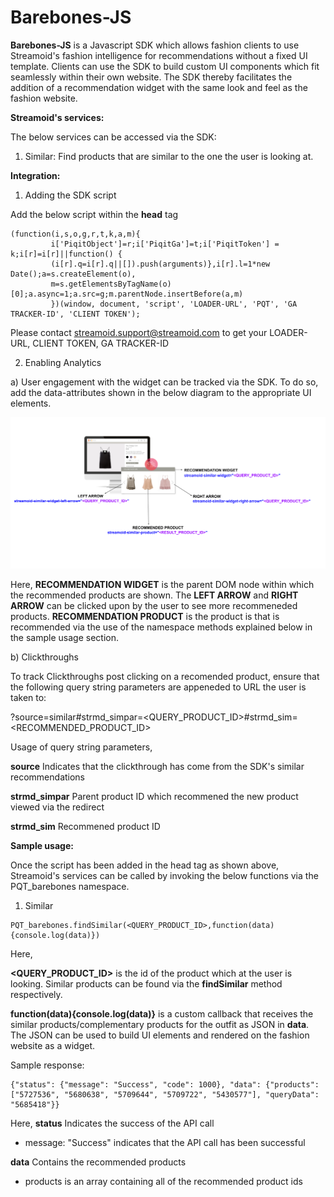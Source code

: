 **Barebones-JS**
===================

**Barebones-JS** is a Javascript SDK which allows fashion clients to use Streamoid's fashion intelligence for recommendations without a fixed UI template. Clients can use the SDK to build custom UI components which fit seamlessly within their own website. The SDK thereby facilitates the addition of a recommendation widget with the same look and feel as the fashion website. 

**Streamoid's services:**

The below services can be accessed via the SDK:

1) Similar: Find products that are similar to the one the user is looking at. 

**Integration:**

1) Adding the SDK script

Add the below script within the **head** tag

```
(function(i,s,o,g,r,t,k,a,m){
         i['PiqitObject']=r;i['PiqitGa']=t;i['PiqitToken'] = k;i[r]=i[r]||function() {
         (i[r].q=i[r].q||[]).push(arguments)},i[r].l=1*new Date();a=s.createElement(o),
         m=s.getElementsByTagName(o)[0];a.async=1;a.src=g;m.parentNode.insertBefore(a,m)
         })(window, document, 'script', 'LOADER-URL', 'PQT', 'GA TRACKER-ID', 'CLIENT TOKEN');
```     

Please contact streamoid.support@streamoid.com to get your LOADER-URL, CLIENT TOKEN, GA TRACKER-ID

2) Enabling Analytics

a) User engagement with the widget can be tracked via the SDK. To do so, add the data-attributes shown in the below diagram to the appropriate UI elements. 

![](images/Barebones_SDK_reference.png)

Here,
**RECOMMENDATION WIDGET** is the parent DOM node within which the recommended products are shown.
The **LEFT ARROW** and **RIGHT ARROW** can be clicked upon by the user to see more recommeneded products. 
**RECOMMENDATION PRODUCT** is the product is that is recommended via the use of the namespace methods explained below in the sample usage section.

b) Clickthroughs 

To track Clickthroughs post clicking on a recomended product, ensure that the following query string parameters are appeneded to URL the user is taken to:

?source=similar#strmd_simpar=<QUERY_PRODUCT_ID>#strmd_sim=<RECOMMENDED_PRODUCT_ID>

Usage of query string parameters, 

**source**
Indicates that the clickthrough has come from the SDK's similar recommendations

**strmd_simpar**
Parent product ID which recommened the new product viewed via the redirect 

**strmd_sim**
Recommened product ID

**Sample usage:**

Once the script has been added in the head tag as shown above, Streamoid's services can be called by invoking the below functions via the PQT_barebones namespace. 

1) Similar
```
PQT_barebones.findSimilar(<QUERY_PRODUCT_ID>,function(data){console.log(data)})
```

Here, 

**<QUERY_PRODUCT_ID>** is the id of the product which at the user is looking. Similar products can be found via the **findSimilar** method respectively.

**function(data){console.log(data)}** is a custom callback that receives the similar products/complementary products for the outfit as JSON in **data**. The JSON can be used to build UI elements and rendered on the fashion website as a widget. 

Sample response:

```
{"status": {"message": "Success", "code": 1000}, "data": {"products": ["5727536", "5680638", "5709644", "5709722", "5430577"], "queryData": "5685418"}}
```

Here, 
**status** Indicates the success of the API call 
- message: "Success" indicates that the API call has been successful

**data** Contains the recommended products 
- products is an array containing all of the recommended product ids 


